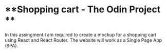 # **Shopping cart - The Odin Project **

In this assingment I am required to create a mockup for a shopping cart using React and React Router. The website will work as a Single Page App (SPA).
